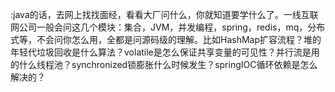  :java的话，去网上找找面经，看看大厂问什么，你就知道要学什么了。一线互联网公司一般会问这几个模块：集合，JVM，并发编程，spring，redis，mq，分布式等，不会问你怎么用，全都是问源码级的理解。比如HashMap扩容流程？堆的年轻代垃圾回收是什么算法？volatile是怎么保证共享变量的可见性？并行流是用的什么线程池？synchronized锁膨胀什么时候发生？springIOC循环依赖是怎么解决的？

